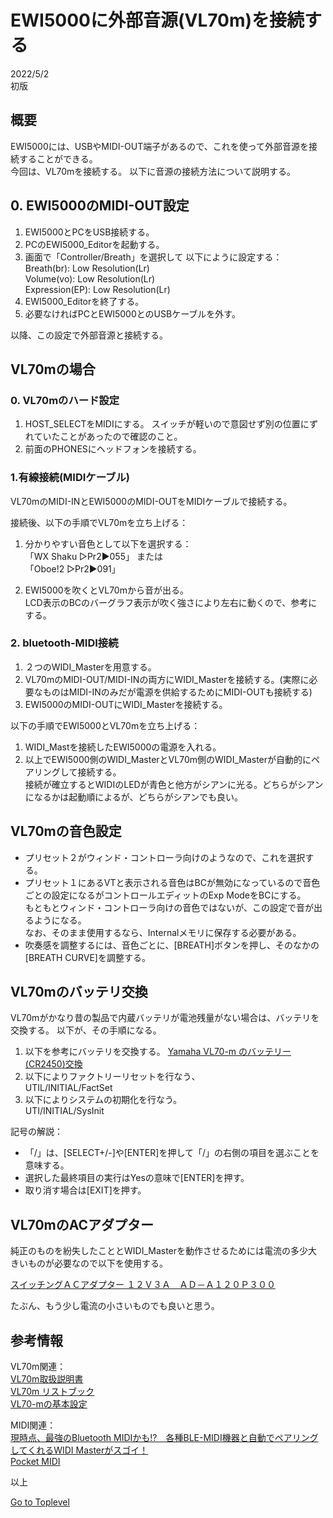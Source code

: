     
# EWI5000に外部音源(VL70m)を接続する    

2022/5/2      
初版    
  
## 概要    
EWI5000には、USBやMIDI-OUT端子があるので、これを使って外部音源を接続することができる。  
今回は、VL70mを接続する。
以下に音源の接続方法について説明する。  

## 0. EWI5000のMIDI-OUT設定
1. EWI5000とPCをUSB接続する。
1. PCのEWI5000_Editorを起動する。
1. 画面で「Controller/Breath」を選択して
以下にように設定する：  
Breath(br): Low Resolution(Lr)  
Volume(vo): Low Resolution(Lr)  
Expression(EP): Low Resolution(Lr)  
1. EWI5000_Editorを終了する。  
1. 必要なければPCとEWI5000とのUSBケーブルを外す。  

以降、この設定で外部音源と接続する。

## VL70mの場合
### 0. VL70mのハード設定
1. HOST_SELECTをMIDIにする。
スイッチが軽いので意図せず別の位置にずれていたことがあったので確認のこと。
1. 前面のPHONESにヘッドフォンを接続する。

### 1.有線接続(MIDIケーブル)
VL70mのMIDI-INとEWI5000のMIDI-OUTをMIDIケーブルで接続する。

接続後、以下の手順でVL70mを立ち上げる：
1. 分かりやすい音色として以下を選択する：  
「WX Shaku ▷Pr2▶055」
または  
「Oboe!2 ▷Pr2▶091」

1. EWI5000を吹くとVL70mから音が出る。  
LCD表示のBCのバーグラフ表示が吹く強さにより左右に動くので、参考にする。


### 2. bluetooth-MIDI接続
1. ２つのWIDI_Masterを用意する。
1. VL70mのMIDI-OUT/MIDI-INの両方にWIDI_Masterを接続する。(実際に必要なものはMIDI-INのみだが電源を供給するためにMIDI-OUTも接続する)
1. EWI5000のMIDI-OUTにWIDI_Masterを接続する。

以下の手順でEWI5000とVL70mを立ち上げる：
1. WIDI_Mastを接続したEWI5000の電源を入れる。
1. 以上でEWI5000側のWIDI_MasterとVL70m側のWIDI_Masterが自動的にペアリングして接続する。   
接続が確立するとWIDIのLEDが青色と他方がシアンに光る。どちらがシアンになるかは起動順によるが、どちらがシアンでも良い。

## VL70mの音色設定
* プリセット２がウィンド・コントローラ向けのようなので、これを選択する。
* プリセット１にあるVTと表示される音色はBCが無効になっているので音色ごとの設定になるがコントロールエディットのExp ModeをBCにする。  
もともとウィンド・コントローラ向けの音色ではないが、この設定で音が出るようになる。  
なお、そのまま使用するなら、Internalメモリに保存する必要がある。
* 吹奏感を調整するには、音色ごとに、\[BREATH]ボタンを押し、そのなかの[BREATH CURVE]を調整する。

## VL70mのバッテリ交換
VL70mがかなり昔の製品で内蔵バッテリが電池残量がない場合は、バッテリを交換する。
以下が、その手順になる。

1. 以下を参考にバッテリを交換する。
[Yamaha VL70-m のバッテリー(CR2450)交換](https://mylife-blog.com/post-2351)
1. 以下によりファクトリーリセットを行なう、  
UTIL/INITIAL/FactSet  
1. 以下によりシステムの初期化を行なう。  
UTI/INITIAL/SysInit  

記号の解説：  
* 「/」は、\[SELECT+/-]や\[ENTER]を押して「/」の右側の項目を選ぶことを意味する。
* 選択した最終項目の実行はYesの意味で\[ENTER]を押す。
* 取り消す場合は\[EXIT]を押す。

## VL70mのACアダプター
純正のものを紛失したこととWIDI_Masterを動作させるためには電流の多少大きいものが必要なので以下を使用する。

[スイッチングＡＣアダプター １２Ｖ３Ａ　ＡＤ－Ａ１２０Ｐ３００](https://akizukidenshi.com/catalog/g/gM-10661/)  

たぶん、もう少し電流の小さいものでも良いと思う。


## 参考情報

VL70m関連：  
[VL70m取扱説明書](https://jp.yamaha.com/files/download/other_assets/4/316804/VL70mJ1.pdf)  
[VL70m リストブック](https://jp.yamaha.com/files/download/other_assets/5/316535/VL70mJ2.pdf)   
[VL70-mの基本設定](http://wx.jazzsynth.com/pages/c010_030vlsettei.html)            

MIDI関連：  
[現時点、最強のBluetooth MIDIかも!?　各種BLE-MIDI機器と自動でペアリングしてくれるWIDI Masterがスゴイ！](https://www.dtmstation.com/archives/32976.html)  
[Pocket MIDI](https://www.microsoft.com/ja-jp/p/pocket-midi/9ntv7mflbbvx?activetab=pivot:overviewtab)  


以上  

[Go to Toplevel](https://xshigee.github.io/web0/)  

